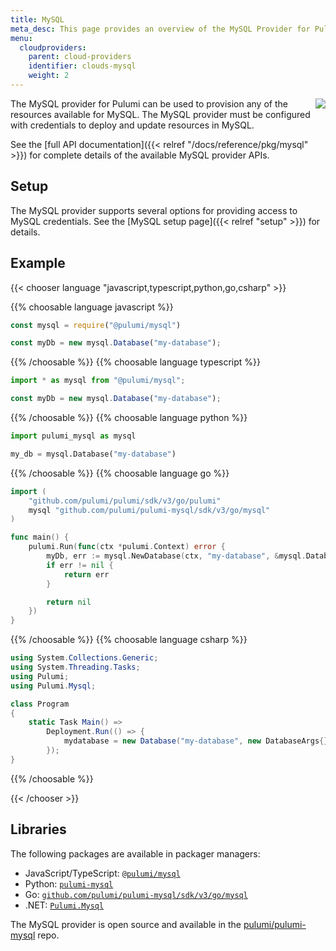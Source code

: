 ```yaml
---
title: MySQL
meta_desc: This page provides an overview of the MySQL Provider for Pulumi.
menu:
  cloudproviders:
    parent: cloud-providers
    identifier: clouds-mysql
    weight: 2
---
```


<img src="/logos/tech/mysql.png" align="right" class="h-16 px-8 pb-4">

The MySQL provider for Pulumi can be used to provision any of the resources available for MySQL.
The MySQL provider must be configured with credentials to deploy and update resources in MySQL.

See the [full API documentation]({{< relref "/docs/reference/pkg/mysql" >}}) for complete details of the available MySQL provider APIs.

## Setup

The MySQL provider supports several options for providing access to MySQL credentials.  See the [MySQL setup page]({{< relref "setup" >}}) for details.

## Example

{{< chooser language "javascript,typescript,python,go,csharp" >}}

{{% choosable language javascript %}}

```javascript
const mysql = require("@pulumi/mysql")

const myDb = new mysql.Database("my-database");
```

{{% /choosable %}}
{{% choosable language typescript %}}

```typescript
import * as mysql from "@pulumi/mysql";

const myDb = new mysql.Database("my-database");
```

{{% /choosable %}}
{{% choosable language python %}}

```python
import pulumi_mysql as mysql

my_db = mysql.Database("my-database")
```

{{% /choosable %}}
{{% choosable language go %}}

```go
import (
	"github.com/pulumi/pulumi/sdk/v3/go/pulumi"
	mysql "github.com/pulumi/pulumi-mysql/sdk/v3/go/mysql"
)

func main() {
	pulumi.Run(func(ctx *pulumi.Context) error {
		myDb, err := mysql.NewDatabase(ctx, "my-database", &mysql.DatabaseArgs{})
		if err != nil {
			return err
		}

		return nil
	})
}

```

{{% /choosable %}}
{{% choosable language csharp %}}

```csharp
using System.Collections.Generic;
using System.Threading.Tasks;
using Pulumi;
using Pulumi.Mysql;

class Program
{
    static Task Main() =>
        Deployment.Run(() => {
            mydatabase = new Database("my-database", new DatabaseArgs{});
        });
}
```

{{% /choosable %}}

{{< /chooser >}}

## Libraries

The following packages are available in packager managers:

* JavaScript/TypeScript: [`@pulumi/mysql`](https://www.npmjs.com/package/@pulumi/mysql)
* Python: [`pulumi-mysql`](https://pypi.org/project/pulumi-mysql/)
* Go: [`github.com/pulumi/pulumi-mysql/sdk/v3/go/mysql`](https://github.com/pulumi/pulumi-mysql)
* .NET: [`Pulumi.Mysql`](https://www.nuget.org/packages/Pulumi.Mysql)

The MySQL provider is open source and available in the [pulumi/pulumi-mysql](https://github.com/pulumi/pulumi-mysql) repo.

